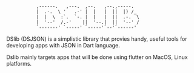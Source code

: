 
                                       
               ,------.   ,---.  ,--.   ,--.,-----.   
               |  .-.  \ '   .-' |  |   |  ||  |) /_  
               |  |  \  :`.  `-. |  |   |  ||  .-.  \ 
               |  '--'  /.-'    ||  '--.|  ||  '--' / 
               `-------' `-----' `-----'`--'`------'  
                                       


DSlib (DSJSON) is a simplistic library that provies handy, useful tools for developing apps with JSON in Dart language.

Dslib mainly targets apps that will be done using flutter on MacOS, Linux platforms. 